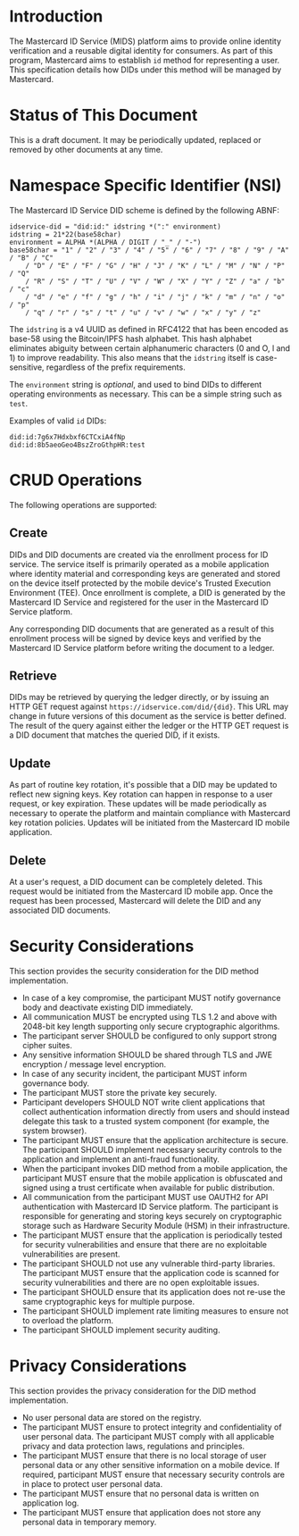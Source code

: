 # Introduction

The Mastercard ID Service (MIDS) platform aims to provide online identity verification and a reusable digital identity for consumers.  As part of this program, Mastercard aims to establish `id` method for representing a user.  This specification details how DIDs under this method will be managed by Mastercard.

# Status of This Document

This is a draft document.  It may be periodically updated, replaced or removed by other documents at any time.

# Namespace Specific Identifier (NSI)

The Mastercard ID Service DID scheme is defined by the following ABNF:

```
idservice-did = "did:id:" idstring *(":" environment)
idstring = 21*22(base58char)
environment = ALPHA *(ALPHA / DIGIT / "_" / "-")
base58char = "1" / "2" / "3" / "4" / "5" / "6" / "7" / "8" / "9" / "A" / "B" / "C"
    / "D" / "E" / "F" / "G" / "H" / "J" / "K" / "L" / "M" / "N" / "P" / "Q"
    / "R" / "S" / "T" / "U" / "V" / "W" / "X" / "Y" / "Z" / "a" / "b" / "c"
    / "d" / "e" / "f" / "g" / "h" / "i" / "j" / "k" / "m" / "n" / "o" / "p"
    / "q" / "r" / "s" / "t" / "u" / "v" / "w" / "x" / "y" / "z"
```

The `idstring` is a v4 UUID as defined in RFC4122 that has been encoded as base-58 using the Bitcoin/IPFS hash alphabet.  This hash alphabet eliminates abiguity between certain alphanumeric characters (0 and O, l and 1) to improve readability.  This also means that the `idstring` itself is case-sensitive, regardless of the prefix requirements.

The `environment` string is *optional*, and used to bind DIDs to different operating environments as necessary.  This can be a simple string such as `test`.

Examples of valid `id` DIDs:

```
did:id:7g6x7Hdxbxf6CTCxiA4fNp
did:id:8b5aeoGeo4BszZroGthpHR:test
```

# CRUD Operations

The following operations are supported:

## Create

DIDs and DID documents are created via the enrollment process for ID service.  The service itself is primarily operated as a mobile application where identity material and corresponding keys are generated and stored on the device itself protected by the mobile device's Trusted Execution Environment (TEE).  Once enrollment is complete, a DID is generated by the Mastercard ID Service and registered for the user in the Mastercard ID Service platform.

Any corresponding DID documents that are generated as a result of this enrollment process will be signed by device keys and verified by the Mastercard ID Service platform before writing the document to a ledger.

## Retrieve

DIDs may be retrieved by querying the ledger directly, or by issuing an HTTP GET request against `https://idservice.com/did/{did}`.  This URL may change in future versions of this document as the service is better defined.  The result of the query against either the ledger or the HTTP GET request is a DID document that matches the queried DID, if it exists.

## Update

As part of routine key rotation, it's possible that a DID may be updated to reflect new signing keys.  Key rotation can happen in response to a user request, or key expiration.  These updates will be made periodically as necessary to operate the platform and maintain compliance with Mastercard key rotation policies.  Updates will be initiated from the Mastercard ID mobile application.

## Delete

At a user's request, a DID document can be completely deleted.  This request would be initiated from the Mastercard ID mobile app.  Once the request has been processed, Mastercard will delete the DID and any associated DID documents.

# Security Considerations

This section provides the security consideration for the DID method implementation.

 - In case of a key compromise, the participant MUST notify governance body and deactivate existing DID immediately.
 - All communication MUST be encrypted using TLS 1.2 and above with 2048-bit key length supporting only secure cryptographic algorithms.
 - The participant server SHOULD be configured to only support strong cipher suites.
 - Any sensitive information SHOULD be shared through TLS and JWE encryption / message level encryption.
 - In case of any security incident, the participant MUST inform governance body.
 - The participant MUST store the private key securely.
 - Participant developers SHOULD NOT write client applications that collect authentication information directly from users and should instead delegate this task to a trusted system component (for example, the system browser).
 - The participant MUST ensure that the application architecture is secure. The participant SHOULD implement necessary security controls to the application and implement an anti-fraud functionality.
 - When the participant invokes DID method from a mobile application, the participant MUST ensure that the mobile application is obfuscated and signed using a trust certificate when available for public distribution.
 - All communication from the participant MUST use OAUTH2 for API authentication with Mastercard ID Service platform. The participant is responsible for generating and storing keys securely on cryptographic storage such as Hardware Security Module (HSM) in their infrastructure.
 - The participant MUST ensure that the application is periodically tested for security vulnerabilities and ensure that there are no exploitable vulnerabilities are present.
 - The participant SHOULD not use any vulnerable third-party libraries. The participant MUST ensure that the application code is scanned for security vulnerabilities and there are no open exploitable issues.
 - The participant SHOULD ensure that its application does not re-use the same cryptographic keys for multiple purpose.
 - The participant SHOULD implement rate limiting measures to ensure not to overload the platform.
 - The participant SHOULD implement security auditing.


# Privacy Considerations

This section provides the privacy consideration for the DID method implementation.

 - No user personal data are stored on the registry.
 - The participant MUST ensure to protect integrity and confidentiality of user personal data. The participant MUST comply with all applicable privacy and data protection laws, regulations and principles.
 - The participant MUST ensure that there is no local storage of user personal data or any other sensitive information on a mobile device. If required, participant MUST ensure that necessary security controls are in place to protect user personal data.
 - The participant MUST ensure that no personal data is written on application log.
 - The participant MUST ensure that application does not store any personal data in temporary memory.
